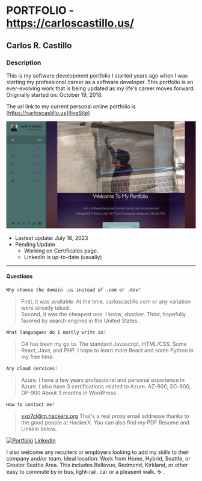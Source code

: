 # PORTFOLIO - https://carloscastillo.us/
## Carlos R. Castillo
### Description

This is my software development portfolio I started years ago when I was starting my professional career as a software developer.  This portfolio is an ever-evolving work that is being updated as my life's career moves forward.  Originally started on: October 19, 2018.

The url link to my current personal online portfolio is [https://carloscastillo.us][liveSite]

![](public/images/ScreenShotPortfolio.png?raw=true)
- Lastest update: July 18, 2023
- Pending Update
    - Working on Certificates page.
    - LinkedIn is up-to-date (usually)
---
#### Questions
```sh
Why choose the domain .us instead of .com or .dev?
```
> First, it was available.  At the time, carloscastillo.com or any variation were already taked.  
> Second, it was the cheapest one.  I know, shocker.
> Third, hopefully favored by search engines in the United States.

   
```sh
What languagues do I mostly write in?
```
> C# has been my go to.
> The standard Javascript, HTML/CSS.
> Some React, Java, and PHP.
> I hope to learn more React and some Python in my free time.
```sh
Any cloud services?
```
> Azure.  I have a few years professional  and personal experience in Azure.
> I also have 3 certifications related to Azure.  AZ-900, SC-900, DP-900
> About 3 months in WordPress.
```sh
How to contact me?
```
> xxp7cl@m.hackerx.org
> That's a real proxy email addresse thanks to the good people at HackerX.
> You can also find my PDF Resume and LinkeIn below.


[![Portfolio](https://img.shields.io/badge/Resume-PDF-brightgreen.svg)](https://carlos-c-portfolio.herokuapp.com/images/Resume-Carlos-R-Castillo.pdf)
[LinkedIn](www.linkedin.com/in/carlosrcastillo)

I also welcome any recuiters or employers looking to add my skills to their company and/or team.
Ideal location:  Work from Home, Hybrid, Seattle, or Greater Seattle Area.  This includes Bellevue, Redmond, Kirkland, or other easy to commute by in bus, light-rail, car or a pleasent walk.
:coffee: .


[//]: # (These are reference links used in the body of this note and get stripped out when the markdown processor does its job. There is no need to format nicely because it shouldn't be seen. Thanks SO - http://stackoverflow.com/questions/4823468/store-comments-in-markdown-syntax)

   [liveSite]: <https://carloscastillo.us/>
   [LinkedIn]: <www.linkedin.com/in/carlosrcastillot>
   [GitHub]: <https://github.com/castillocarlosr>
